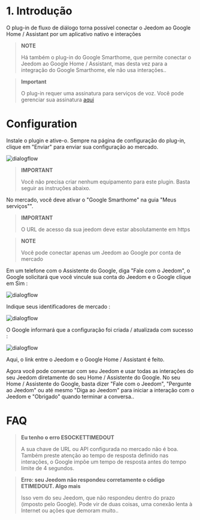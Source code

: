 # 1. Introdução

O plug-in de fluxo de diálogo torna possível conectar o Jeedom ao Google Home / Assistant por um aplicativo nativo e interações

> **NOTE**
>
> Há também o plug-in do Google Smarthome, que permite conectar o Jeedom ao Google Home / Assistant, mas desta vez para a integração do Google Smarthome, ele não usa interações..

> **Important**
>
> O plug-in requer uma assinatura para serviços de voz. Você pode gerenciar sua assinatura [aqui](https://www.jeedom.com/market/index.php?v=d&p=profils#services)

# Configuration

Instale o plugin e ative-o. Sempre na página de configuração do plug-in, clique em "Enviar" para enviar sua configuração ao mercado.

![dialogflow](../images/dialogflow1.png)

> **IMPORTANT**
>
> Você não precisa criar nenhum equipamento para este plugin. Basta seguir as instruções abaixo.

No mercado, você deve ativar o "Google Smarthome" na guia "Meus serviços"".

> **IMPORTANT**
>
> O URL de acesso da sua jeedom deve estar absolutamente em https

> **NOTE**
>
> Você pode conectar apenas um Jeedom ao Google por conta de mercado

Em um telefone com o Assistente do Google, diga "Fale com o Jeedom", o Google solicitará que você vincule sua conta do Jeedom e o Google clique em Sim : 

![dialogflow](../images/dialogflow2.png)

Indique seus identificadores de mercado : 

![dialogflow](../images/dialogflow3.png)

O Google informará que a configuração foi criada / atualizada com sucesso : 

![dialogflow](../images/dialogflow4.png)

Aqui, o link entre o Jeedom e o Google Home / Assistant é feito.

Agora você pode conversar com seu Jeedom e usar todas as interações do seu Jeedom diretamente do seu Home / Assistente do Google.
No seu Home / Assistente do Google, basta dizer "Fale com o Jeedom", "Pergunte ao Jeedom" ou até mesmo "Diga ao Jeedom" para iniciar a interação com o Jeedom e "Obrigado" quando terminar a conversa..

# FAQ

>**Eu tenho o erro ESOCKETTIMEDOUT**
>
>A sua chave de URL ou API configurada no mercado não é boa. Também preste atenção ao tempo de resposta definido nas interações, o Google impõe um tempo de resposta antes do tempo limite de 4 segundos.

>**Erro: seu Jeedom não respondeu corretamente o código ETIMEDOUT. Algo mais**
>
>Isso vem do seu Jeedom, que não respondeu dentro do prazo (imposto pelo Google). Pode vir de duas coisas, uma conexão lenta à Internet ou ações que demoram muito..
